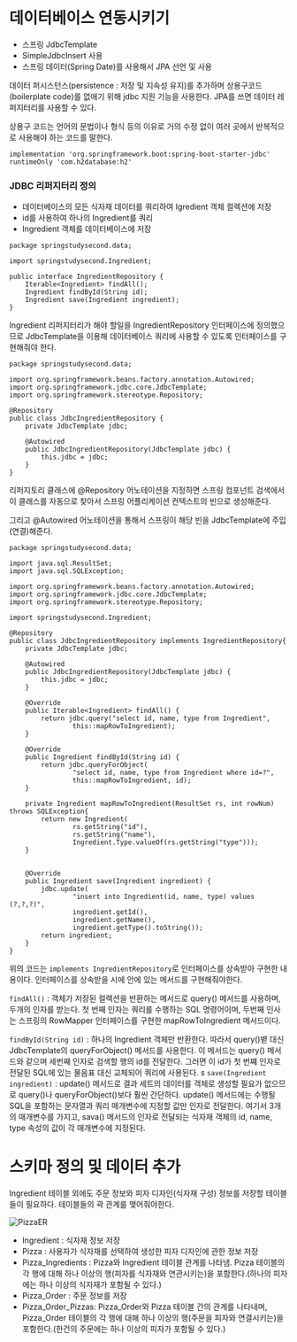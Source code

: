 # 데이터베이스 연동시키기

- 스프링 JdbcTemplate
- SimpleJdbcInsert 사용
- 스프링 데이터(Spring Date)를 사용해서 JPA 선언 및 사용


데이터 퍼시스턴스(persistence : 저장 및 지속성 유지)를 추가하며 상용구코드(boilerplate code)를 없애기 위해 jdbc 지원 기능을 사용한다. JPA를 쓰면 데이터 레퍼지터리를 사용할 수 있다.

상용구 코드는 언어의 문법이나 형식 등의 이유로 거의 수정 없이 여러 곳에서 반복적으로 사용해야 하는 코드를 말한다.


	implementation 'org.springframework.boot:spring-boot-starter-jdbc'
	runtimeOnly 'com.h2database:h2'
  
### JDBC 리퍼지터리 정의
- 데이터베이스의 모든 식자재 데이터를 쿼리하여 Igredient 객체 컬렉션에 저장
- id를 사용하여 하나의 Ingredient를 쿼리
- Ingredient 객체를 데이터베이스에 저장

```
package springstudysecond.data;

import springstudysecond.Ingredient;

public interface IngredientRepository {
	Iterable<Ingredient> findAll();
	Ingredient findById(String id);
	Ingredient save(Ingredient ingredient);
}
```

Ingredient 리퍼지터리가 해야 할일을 IngredientRepository 인터페이스에 정의했으므로 JdbcTemplate을 이용해 데이터베이스 쿼리에 사용할 수 있도록 인터페이스를 구현해줘야 한다.


~~~
package springstudysecond.data;

import org.springframework.beans.factory.annotation.Autowired;
import org.springframework.jdbc.core.JdbcTemplate;
import org.springframework.stereotype.Repository;

@Repository
public class JdbcIngredientRepository {
	private JdbcTemplate jdbc;
	
	@Autowired
	public JdbcIngredientRepository(JdbcTemplate jdbc) {
		this.jdbc = jdbc;
	}
}
~~~

리퍼지토리 클래스에 @Repository 어노테이션을 지정하면 스프링 컴포넌트 검색에서 이 클래스를 자동으로 찾아서 스프링 어플리케이션 컨텍스트의 빈으로 생성해준다.

그리고 @Autowired 어노테이션을 통해서 스프링이 해당 빈을 JdbcTemplate에 주입(연결)해준다.

```
package springstudysecond.data;

import java.sql.ResultSet;
import java.sql.SQLException;

import org.springframework.beans.factory.annotation.Autowired;
import org.springframework.jdbc.core.JdbcTemplate;
import org.springframework.stereotype.Repository;

import springstudysecond.Ingredient;

@Repository
public class JdbcIngredientRepository implements IngredientRepository{
	private JdbcTemplate jdbc;
	
	@Autowired
	public JdbcIngredientRepository(JdbcTemplate jdbc) {
		this.jdbc = jdbc;
	}

	@Override
	public Iterable<Ingredient> findAll() {
		return jdbc.query("select id, name, type from Ingredient", 
				this::mapRowToIngredient);
	}

	@Override
	public Ingredient findById(String id) {
		return jdbc.queryForObject(
				"select id, name, type from Ingredient where id=?",
				this::mapRowToIngredient, id);
	}

	private Ingredient mapRowToIngredient(ResultSet rs, int rowNum) throws SQLException{
		return new Ingredient(
				rs.getString("id"),
				rs.getString("name"),
				Ingredient.Type.valueOf(rs.getString("type")));
	}
	
	
	@Override
	public Ingredient save(Ingredient ingredient) {
		jdbc.update(
				"insert into Ingredient(id, name, type) values (?,?,?)",
				ingredient.getId(),
				ingredient.getName(),
				ingredient.getType().toString());
		return ingredient;
	}
}
```
위의 코드는 `implements IngredientRepository`로 인터페이스를 상속받아 구현한 내용이다.
인터페이스를 상속받을 시에 안에 있는 메서드를 구현해줘야한다.

`findAll()` : 객체가 저장된 컬렉션을 반환하는 메서드로 query() 메서드를 사용하며, 두개의 인자를 받는다. 
첫 번째 인자는 쿼리를 수행하는 SQL 명령어이며, 두번째 인사는 스프링의 RowMapper 인터페이스를 구현한 mapRowToIngredient 메서드이다.

`findById(String id)` : 하나의 Ingredient 객체만 반환한다. 따라서 query()볃 대신 JdbcTemplate의 queryForObject() 메서드를 사용한다. 이 메서드는 query() 메서드와 같으며 세번째 인자로 검색할 행의 id를 전달한다. 그러면 이 id가 첫 번쨰 인자로 전달된 SQL에 있는 물음표 대신 교체되어 쿼리에 사용된다.
s
`save(Ingredient ingredient)` : update() 메서드로 결과 세트의 데이터를 객체로 생성할 필요가 없으므로 query()나 queryForObject()보다 훨씬 간단하다. update() 메서드에는 수행될 SQL을 포함하는 문자열과 쿼리 매개변수에 지정할 값만 인자로 전달한다.
여기서 3개의 매개변수를 가지고, sava() 메서드의 인자로 전달되는 식자재 객체의 id, name, type 속성의 값이 각 매개변수에 지정된다.

# 스키마 정의 및 데이터 추가
Ingredient 테이블 외에도 주문 정보와 피자 디자인(식자재 구성) 정보를 저장할 테이블들이 필요하다.
테이블들의 곽 관계를 맺어줘야한다.

![PizzaER](https://github.com/Yoo-Ha-young/SpringStudy/assets/116700717/ba03e5b8-0bd3-48d9-adf1-cf3c08a1d6f0)

- Ingredient : 식자재 정보 저장
- Pizza : 사용자가 식자재를 선택하여 생성한 피자 디자인에 관한 정보 저장
- Pizza_Ingredients : Pizza와 Ingredient 테이블 관계를 나타냄. Pizza 테이블의 각 행에 대해 하나 이상의 행(피자를 식자재와 연관시키는)을 포함한다.(하나의 피자에는 하나 이상의 식자재가 포함될 수 있다.)
- Pizza_Order : 주문 정보를 저장
- Pizza_Order_Pizzas: Pizza_Order와 Pizza 테이블 간의 관계를 나타내며, Pizza_Order 테이블의 각 행에 대해 하나 이상의 행(주문을 피자와 연결시키는)을 포함한다.(한건의 주문에는 하나 이상의 피자가 포함될 수 있다.)



